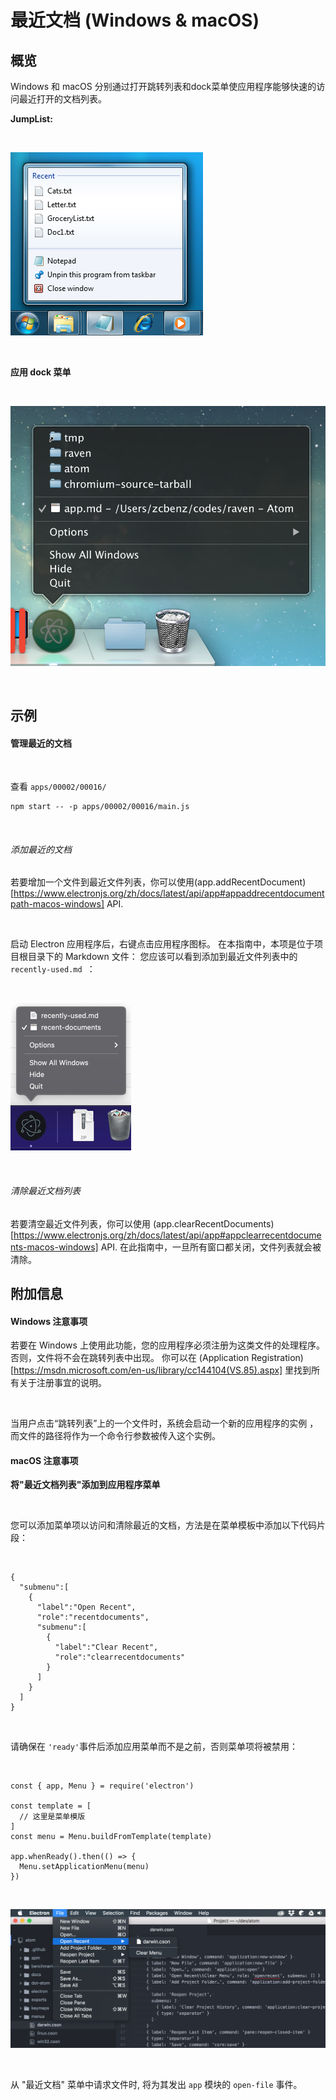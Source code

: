 # 最近文档 (Windows & macOS)

## 概览

Windows 和 macOS 分别通过打开跳转列表和dock菜单使应用程序能够快速的访问最近打开的文档列表。

**JumpList:**

<br>

![image](./1-1.png)

<br>

**应用 dock 菜单**

<br>

![image](./1-2.png)

<br>

## 示例

#### 管理最近的文档

<br>

查看 `apps/00002/00016/`

```
npm start -- -p apps/00002/00016/main.js
```

<br>

###### 添加最近的文档

若要增加一个文件到最近文件列表，你可以使用(app.addRecentDocument)[https://www.electronjs.org/zh/docs/latest/api/app#appaddrecentdocumentpath-macos-windows] API.

<br>

启动 Electron 应用程序后，右键点击应用程序图标。 在本指南中，本项是位于项目根目录下的 Markdown 文件： 您应该可以看到添加到最近文件列表中的 `recently-used.md `：

<br>

![image](./1-3.png)

<br>

###### 清除最近文档列表

若要清空最近文件列表，你可以使用 (app.clearRecentDocuments)[https://www.electronjs.org/zh/docs/latest/api/app#appclearrecentdocuments-macos-windows] API. 在此指南中，一旦所有窗口都关闭，文件列表就会被清除。

## 附加信息

#### Windows 注意事项

若要在 Windows 上使用此功能，您的应用程序必须注册为这类文件的处理程序。 否则，文件将不会在跳转列表中出现。 你可以在 (Application Registration)[https://msdn.microsoft.com/en-us/library/cc144104(VS.85).aspx] 里找到所有关于注册事宜的说明。

<br>

当用户点击“跳转列表”上的一个文件时，系统会启动一个新的应用程序的实例 ，而文件的路径将作为一个命令行参数被传入这个实例。

#### macOS 注意事项

**将"最近文档列表"添加到应用程序菜单**

<br>

您可以添加菜单项以访问和清除最近的文档，方法是在菜单模板中添加以下代码片段：

<br>

```
{
  "submenu":[
    {
      "label":"Open Recent",
      "role":"recentdocuments",
      "submenu":[
        {
          "label":"Clear Recent",
          "role":"clearrecentdocuments"
        }
      ]
    }
  ]
}
```

<br>

请确保在 `'ready'`事件后添加应用菜单而不是之前，否则菜单项将被禁用：

<br>

```
const { app, Menu } = require('electron')

const template = [
  // 这里是菜单模版
]
const menu = Menu.buildFromTemplate(template)

app.whenReady().then(() => {
  Menu.setApplicationMenu(menu)
})
```

<br>

![image](./1-4.png)

<br>

从 "最近文档" 菜单中请求文件时, 将为其发出 `app` 模块的 `open-file` 事件。